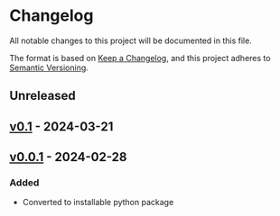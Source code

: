 # Changelog

All notable changes to this project will be documented in this file.

The format is based on [Keep a Changelog](https://keepachangelog.com/en/1.0.0/),
and this project adheres to [Semantic Versioning](https://semver.org/spec/v2.0.0.html).

## Unreleased

## [v0.1](https://biogit.pri.bms.com/NGS/cwl_platform/releases/tag/v0.1) - 2024-03-21

## [v0.0.1](https://biogit.pri.bms.com/NGS/cwl_platform/releases/tag/v0.0.1) - 2024-02-28

### Added

- Converted to installable python package
